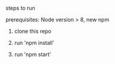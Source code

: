steps to run

prerequisites: Node version > 8, new npm

1) clone this repo

2) run 'npm install'

3) run 'npm start'
